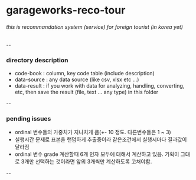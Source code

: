 # garageworks-reco-tour


###### this is recommandation system (service) for foreign tourist (in korea yet)
--

### directory description
- code-book : column, key code table (include description)
- data-source : any data source (like csv, xlsx etc ...)
- data-result : if you work with data for analyzing, handling, converting, etc, then save the result (file, text ... any type) in this folder

--

### pending issues
- ordinal 변수들의 가중치가 지나치게 큼(+- 10 정도. 다른변수들은 1 ~ 3)
- 실행시간 문제로 표본을 랜덤하게 추출중이라 같은조건에서 실행시마다 결과값이 달라짐 
- ordinal 변수 grade 계산할때 6개 인자 모두에 대해서 계산하고 있음. 기획이 그대로 3개만 선택하는 것이라면 앞의 3개씩만 계산하도록 고쳐야함.

--